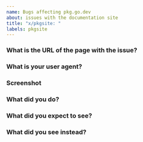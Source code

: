 ```yaml
---
name: Bugs affecting pkg.go.dev
about: issues with the documentation site
title: "x/pkgsite: "
labels: pkgsite
---
```


<!--
Please answer these questions before submitting your issue. Thanks!
-->

### What is the URL of the page with the issue?

### What is your user agent?

<!--
You can find your user agent here:
https://www.whatismybrowser.com/detect/what-is-my-user-agent
-->

### Screenshot

<!--
Please paste a screenshot of the page.
-->

### What did you do?

<!--
If possible, provide a recipe for reproducing the error.
-->

### What did you expect to see?

### What did you see instead?
